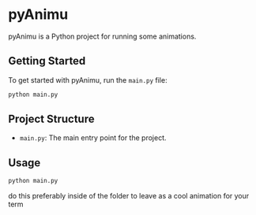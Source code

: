 # pyAnimu

pyAnimu is a Python project for running some animations.

## Getting Started

To get started with pyAnimu, run the `main.py` file:

```bash
python main.py
```

## Project Structure

- `main.py`: The main entry point for the project.

## Usage

```bash
python main.py
```
do this preferably inside of the folder to leave as a cool animation for your term
